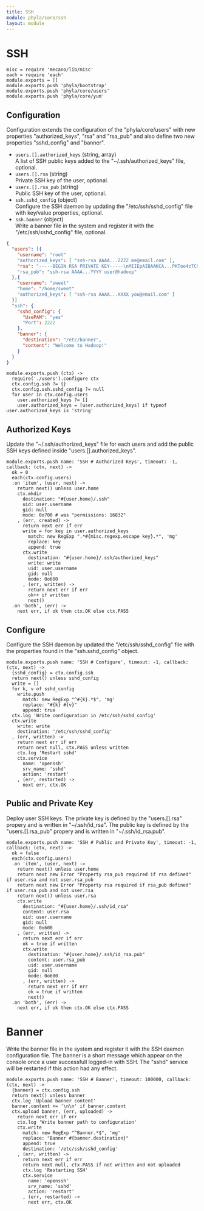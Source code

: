 ```yaml
---
title: SSH
module: phyla/core/ssh
layout: module
---
```


# SSH

    misc = require 'mecano/lib/misc'
    each = require 'each'
    module.exports = []
    module.exports.push 'phyla/bootstrap'
    module.exports.push 'phyla/core/users'
    module.exports.push 'phyla/core/yum'

## Configuration

Configuration extends the configuration of the "phyla/core/users" with
new properties "authorized\_keys", "rsa" and "rsa_pub" and also define 
two new properties "sshd\_config" and "banner".

*   `users.[].authorized_keys` (string, array)   
    A list of SSH public keys added to the "~/.ssh/authorized_keys" file, optional.   
*   `users.[].rsa` (string)   
    Private SSH key of the user, optional.
*   `users.[].rsa_pub` (string)   
    Public SSH key of the user, optional.
*   `ssh.sshd_config` (object)   
    Configure the SSH daemon by updating the "/etc/ssh/sshd_config" file with 
    key/value properties, optional.   
*   `ssh.banner` (object)   
    Write a banner file in the system and register it with the "/etc/ssh/sshd_config" file, optional.   
       

```json
{
  "users": [{
    "username": "root"
    "authorized_keys": [ "ssh-rsa AAAA...ZZZZ me@email.com" ],
    "rsa": "-----BEGIN RSA PRIVATE KEY-----\nMIIEpAIBAAKCA...PKToe4z7C9BqMT7Og==\n-----END RSA PRIVATE KEY-----"
    "rsa_pub": "ssh-rsa AAAA...YYYY user@hadoop"
  },{
    "username": "sweet"
    "home": "/home/sweet" 
    "authorized_keys": [ "ssh-rsa AAAA...XXXX you@email.com" ]
  }]
  "ssh": {
    "sshd_config": {
      "UsePAM": "yes"
      "Port": 2222
    },
    "banner": {
      "destination": "/etc/banner",
      "content": "Welcome to Hadoop!"
    }
  }
}
```

    module.exports.push (ctx) ->
      require('./users').configure ctx
      ctx.config.ssh ?= {}
      ctx.config.ssh.sshd_config ?= null
      for user in ctx.config.users
        user.authorized_keys ?= []
        user.authorized_keys = [user.authorized_keys] if typeof user.authorized_keys is 'string'

## Authorized Keys

Update the "~/.ssh/authorized_keys" file for each users and add the public SSH keys
defined inside "users.[].authorized_keys".

    module.exports.push name: 'SSH # Authorized Keys', timeout: -1, callback: (ctx, next) ->
      ok = 0
      each(ctx.config.users)
      .on 'item', (user, next) ->
        return next() unless user.home
        ctx.mkdir 
          destination: "#{user.home}/.ssh"
          uid: user.username
          gid: null
          mode: 0o700 # was "permissions: 16832"
        , (err, created) ->
          return next err if err
          write = for key in user.authorized_keys
            match: new RegExp ".*#{misc.regexp.escape key}.*", 'mg'
            replace: key
            append: true
          ctx.write
            destination: "#{user.home}/.ssh/authorized_keys"
            write: write
            uid: user.username
            gid: null
            mode: 0o600
          , (err, written) ->
            return next err if err
            ok++ if written
            next()
      .on 'both', (err) ->
        next err, if ok then ctx.OK else ctx.PASS

## Configure

Configure the SSH daemon by updated the "/etc/ssh/sshd_config" file with the
properties found in the "ssh.sshd_config" object.

    module.exports.push name: 'SSH # Configure', timeout: -1, callback: (ctx, next) ->
      {sshd_config} = ctx.config.ssh
      return next() unless sshd_config
      write = []
      for k, v of sshd_config
        write.push
          match: new RegExp "^#{k}.*$", 'mg'
          replace: "#{k} #{v}"
          append: true
      ctx.log 'Write configuration in /etc/ssh/sshd_config'
      ctx.write
        write: write
        destination: '/etc/ssh/sshd_config'
      , (err, written) ->
        return next err if err
        return next null, ctx.PASS unless written
        ctx.log 'Restart sshd'
        ctx.service
          name: 'openssh'
          srv_name: 'sshd'
          action: 'restart'
        , (err, restarted) ->
          next err, ctx.OK

## Public and Private Key

Deploy user SSH keys. The private key is defined by the "users.[].rsa" 
propery and is written in "~/.ssh/id\_rsa". The public key is defined by 
the "users.[].rsa\_pub" propery and is written in "~/.ssh/id\_rsa.pub".

    module.exports.push name: 'SSH # Public and Private Key', timeout: -1, callback: (ctx, next) ->
      ok = false
      each(ctx.config.users)
      .on 'item', (user, next) ->
        return next() unless user.home
        return next new Error "Property rsa_pub required if rsa defined" if user.rsa and not user.rsa_pub
        return next new Error "Property rsa required if rsa_pub defined" if user.rsa_pub and not user.rsa
        return next() unless user.rsa
        ctx.write
          destination: "#{user.home}/.ssh/id_rsa"
          content: user.rsa
          uid: user.username
          gid: null
          mode: 0o600
        , (err, written) ->
          return next err if err
          ok = true if written
          ctx.write
            destination: "#{user.home}/.ssh/id_rsa.pub"
            content: user.rsa_pub
            uid: user.username
            gid: null
            mode: 0o600
          , (err, written) ->
            return next err if err
            ok = true if written
            next()
      .on 'both', (err) ->
        next err, if ok then ctx.OK else ctx.PASS

# Banner

Write the banner file in the system and register it with the SSH 
daemon configuration file. The banner is a short message which appear 
on the console once a user successfull logged-in with SSH. The "sshd" 
service will be restarted if this action had any effect.

    module.exports.push name: 'SSH # Banner', timeout: 100000, callback: (ctx, next) ->
      {banner} = ctx.config.ssh
      return next() unless banner
      ctx.log 'Upload banner content'
      banner.content += '\n\n' if banner.content
      ctx.upload banner, (err, uploaded) ->
        return next err if err
        ctx.log 'Write banner path to configuration'
        ctx.write
          match: new RegExp "^Banner.*$", 'mg'
          replace: "Banner #{banner.destination}"
          append: true
          destination: '/etc/ssh/sshd_config'
        , (err, written) ->
          return next err if err
          return next null, ctx.PASS if not written and not uploaded
          ctx.log 'Restarting SSH'
          ctx.service
            name: 'openssh'
            srv_name: 'sshd'
            action: 'restart'
          , (err, restarted) ->
            next err, ctx.OK





